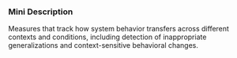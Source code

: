 ### Mini Description

Measures that track how system behavior transfers across different contexts and conditions, including detection of inappropriate generalizations and context-sensitive behavioral changes.

